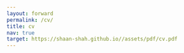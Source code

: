 ```yaml
---
layout: forward
permalink: /cv/
title: cv
nav: true
target: https://shaan-shah.github.io//assets/pdf/cv.pdf
---
```

